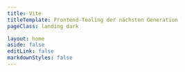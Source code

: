 ```yaml
---
title: Vite
titleTemplate: Frontend-Tooling der nächsten Generation
pageClass: landing dark

layout: home
aside: false
editLink: false
markdownStyles: false
---
```


<script setup>
import Hero from '.vitepress/theme/components/landing/1. hero-section/HeroSection.vue'
import FeatureSection from './.vitepress/theme/components/landing/2. feature-section/FeatureSection.vue'
import FrameworksSection from './.vitepress/theme/components/landing/3. frameworks-section/FrameworksSection.vue'
import CommunitySection from './.vitepress/theme/components/landing/4. community-section/CommunitySection.vue'
import SponsorSection from './.vitepress/theme/components/landing/5. sponsor-section/SponsorSection.vue'
import GetStartedSection from '.vitepress/theme/components/landing/6. get-started-section/GetStartedSection.vue'
import FeatureInstantServerStart from './.vitepress/theme/components/landing/2. feature-section/FeatureInstantServerStart.vue'
import FeatureHMR from './.vitepress/theme/components/landing/2. feature-section/FeatureHMR.vue'
import FeatureRichFeatures from './.vitepress/theme/components/landing/2. feature-section/FeatureRichFeatures.vue'
import FeatureOptimizedBuild from './.vitepress/theme/components/landing/2. feature-section/FeatureOptimizedBuild.vue'
import FeatureFlexiblePlugins from './.vitepress/theme/components/landing/2. feature-section/FeatureFlexiblePlugins.vue'
import FeatureTypedAPI from './.vitepress/theme/components/landing/2. feature-section/FeatureTypedAPI.vue'
import FeatureSSRSupport from './.vitepress/theme/components/landing/2. feature-section/FeatureSSRSupport.vue'
import FeatureCI from './.vitepress/theme/components/landing/2. feature-section/FeatureCI.vue'
</script>

<div class="VPHome">
  <Hero/>
  <FeatureSection title="Redefining developer experience" description="Vite makes web development simple again" type="blue">
    <FeatureInstantServerStart />
    <FeatureHMR />
    <FeatureRichFeatures />
    <FeatureOptimizedBuild />
  </FeatureSection>
  <FeatureSection title="A shared foundation to build upon" type="pink" class="feature-section--flip">
    <FeatureFlexiblePlugins />
    <FeatureTypedAPI />
    <FeatureSSRSupport />
    <FeatureCI />
  </FeatureSection>
  <FrameworksSection />
  <CommunitySection />
  <SponsorSection />
  <GetStartedSection />
</div>
